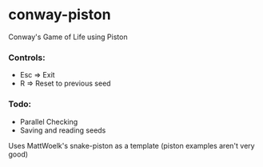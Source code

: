 # conway-piston
Conway's Game of Life using Piston

### Controls:
* Esc => Exit
* R => Reset to previous seed

### Todo: 
* Parallel Checking
* Saving and reading seeds

Uses MattWoelk's snake-piston as a template (piston examples aren't very good)
